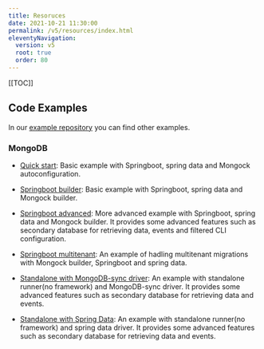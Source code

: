 ```yaml
---
title: Resoruces
date: 2021-10-21 11:30:00 
permalink: /v5/resources/index.html
eleventyNavigation:
  version: v5
  root: true
  order: 80
---
```


[[TOC]]


## Code Examples

In our  [example repository](https://github.com/cloudyrock/mongock-examples) you can find other examples.

### MongoDB

- [Quick start](https://github.com/mongock/mongock-examples/tree/master/mongodb/springboot-quickstart): Basic example with Springboot, spring data and Mongock autoconfiguration.

- [Springboot builder](https://github.com/mongock/mongock-examples/tree/master/mongodb/springboot-builder): Basic example with Springboot, spring data and Mongock builder.

- [Springboot advanced](https://github.com/mongock/mongock-examples/tree/master/mongodb/springboot-advance): More advanced example with Springboot, spring data and Mongock builder. It provides some advanced features such as secondary database for retrieving data, events and filtered CLI configuration.

- [Springboot multitenant](https://github.com/mongock/mongock-examples/tree/master/mongodb/springboot-multitenant): An example of hadling multitenant migrations with Mongock builder, Springboot and spring data.
<!--It  requires [Mongock professional](/pro)-->

- [Standalone with MongoDB-sync driver](https://github.com/mongock/mongock-examples/tree/master/mongodb/standalone-mongodb-sync): An example with standalone runner(no framework) and MongoDB-sync driver. It provides some advanced features such as secondary database for retrieving data and events.

- [Standalone with Spring Data](https://github.com/mongock/mongock-examples/tree/master/mongodb/standalone-springdata): An example with standalone runner(no framework) and spring data driver. It provides some advanced features such as secondary database for retrieving data and events.